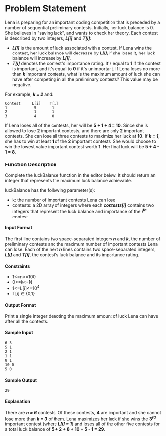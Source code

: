 # Problem Statement
Lena is preparing for an important coding competition that is preceded by a number of sequential preliminary contests. Initially, her luck balance is 0. She believes in "saving luck", and wants to check her theory. Each contest is described by two integers, ***L[i]*** and ***T[i]***:

+ ***L[i]*** is the amount of luck associated with a contest. If Lena wins the contest, her luck balance will decrease by ***L[i]***; if she loses it, her luck balance will increase by ***L[i]***.
+ ***T[i]*** denotes the contest's importance rating. It's equal to **1** if the contest is important, and it's equal to **0** if it's unimportant.
If Lena loses no more than ***k*** important contests, what is the maximum amount of luck she can have after competing in all the preliminary contests? This value may be negative.

For example, ***k = 2*** and:
```
Contest		L[i]	T[i]
1		     5	     1
2		     1	     1
3		     4	     0
```
If Lena loses all of the contests, her will be **5 + 1 + 4 = 10**. Since she is allowed to lose **2** important contests, and there are only **2** important contests. She can lose all three contests to maximize her luck at **10**. If ***k = 1***, she has to win at least **1** of the **2** important contests. She would choose to win the lowest value important contest worth **1**. Her final luck will be **5 + 4 - 1 = 8**.

### Function Description

Complete the luckBalance function in the editor below. It should return an integer that represents the maximum luck balance achievable.

luckBalance has the following parameter(s):

+ k: the number of important contests Lena can lose
+ contests: a 2D array of integers where each ***contests[i]*** contains two integers that represent the luck balance and importance of the ***i***<sup>***th***</sup> contest.

#### Input Format

The first line contains two space-separated integers ***n*** and ***k***, the number of preliminary contests and the maximum number of important contests Lena can lose.
Each of the next ***n*** lines contains two space-separated integers, ***L[i]*** and ***T[i]***, the contest's luck balance and its importance rating.

#### Constraints
+ 1<=n<=100
+ 0<=k<=N
+ 1<=L[i]<=10<sup>4</sup>
+ T[i] &#8712; {0,1}

#### Output Format

Print a single integer denoting the maximum amount of luck Lena can have after all the contests.

#### Sample Input
```
6 3
5 1
2 1
1 1
8 1
10 0
5 0
```
#### Sample Output
```
29
```
#### Explanation

There are ***n = 6*** contests. Of these contests, **4** are important and she cannot lose more than ***k = 3*** of them. Lena maximizes her luck if she wins the **3**<sup>***rd***</sup> important contest (where ***L[i] = 1***) and loses all of the other five contests for a total luck balance of **5 + 2 + 8 + 10 + 5 - 1 = 29**.